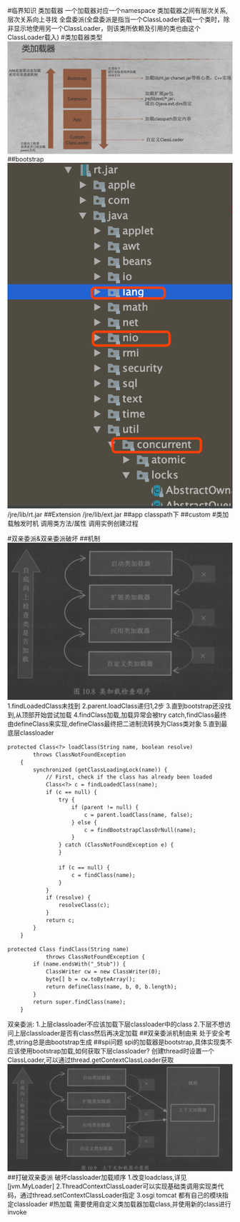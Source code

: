 #临界知识
类加载器
一个加载器对应一个namespace
类加载器之间有层次关系,层次关系向上寻找
全盘委派(全盘委派是指当一个ClassLoader装载一个类时，除非显示地使用另一个ClassLoader，则该类所依赖及引用的类也由这个ClassLoader载入)
#类加载器类型
![](.z_1_加载_类装载子系统_类加载器_class初始化_images/1e3af4bd.png)
##bootstrap
![](.z_1_加载_类装载子系统_类加载器_class初始化_images/87011aea.png)
/jre/lib/rt.jar
##Extension
/jre/lib/ext.jar
##app
classpath下
##custom
#类加载触发时机
调用类方法/属性
调用实例创建过程
  
#双亲委派&双亲委派破坏
##机制
![](.z_2_类加载器_images/4da7d2cd.png)
1.findLoadedClass未找到
2.parent.loadClass递归1,2步
3.直到bootstrap还没找到,从顶部开始尝试加载
4.findClass加载,加载异常会被try catch,findClass最终由defineClass来实现,defineClass最终把二进制流转换为Class类对象
5.直到最底层classloader

```asp
protected Class<?> loadClass(String name, boolean resolve)
        throws ClassNotFoundException
    {
        synchronized (getClassLoadingLock(name)) {
            // First, check if the class has already been loaded
            Class<?> c = findLoadedClass(name);
            if (c == null) {
                try {
                    if (parent != null) {
                        c = parent.loadClass(name, false);
                    } else {
                        c = findBootstrapClassOrNull(name);
                    }
                } catch (ClassNotFoundException e) {
                }

                if (c == null) {
                    c = findClass(name);
                }
            }
            if (resolve) {
                resolveClass(c);
            }
            return c;
        }
    }
```
```asp
protected Class findClass(String name)
            throws ClassNotFoundException {
        if (name.endsWith("_Stub")) {
            ClassWriter cw = new ClassWriter(0);
            byte[] b = cw.toByteArray();
            return defineClass(name, b, 0, b.length);
        }
        return super.findClass(name);
    }
```
双亲委派:
1.上层classloader不应该加载下层classloader中的class
2.下层不想访问上层classloader是否有class然后再决定加载
##双亲委派机制由来
处于安全考虑,string总是由bootstrap生成
##spi问题
spi的加载器是bootstrap,具体实现类不应该使用bootstrap加载,如何获取下层classloader?
创建thread时设置一个ClassLoader,可以通过thread.getContextClassLoader获取
![](.z_2_类加载器_images/68537468.png)
##打破双亲委派
破坏classloader加载顺序
1.改变loadclass,详见[jvm.MyLoader]
2.ThreadContextClassLoader可以实现基础类调用实现类代码，通过thread.setContextClassLoader指定
3.osgi tomcat 都有自己的模块指定classloader
#热加载
需要使用自定义类加载器加载class,并使用新的class进行invoke
